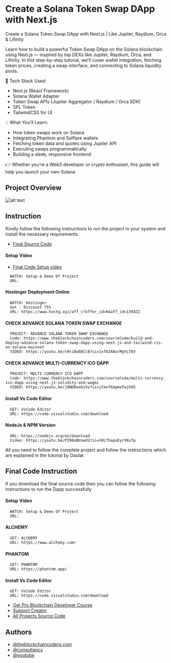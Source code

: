 # Create a Solana Token Swap DApp with Next.js

Create a Solana Token Swap DApp with Next.js | Like Jupiter, Raydium, Orca & Lifinity

Learn how to build a powerful Token Swap DApp on the Solana blockchain using Next.js — inspired by top DEXs like Jupiter, Raydium, Orca, and Lifinity. In this step-by-step tutorial, we'll cover wallet integration, fetching token prices, creating a swap interface, and connecting to Solana liquidity pools.

🔧 Tech Stack Used:

- Next.js (React Framework)
- Solana Wallet Adapter
- Token Swap APIs (Jupiter Aggregator / Raydium / Orca SDK)
- SPL Token
- TailwindCSS for UI

💡 What You’ll Learn:

- How token swaps work on Solana
- Integrating Phantom and Solflare wallets
- Fetching token data and quotes using Jupiter API
- Executing swaps programmatically
- Building a sleek, responsive frontend

👉 Whether you're a Web3 developer or crypto enthusiast, this guide will help you launch your own Solana

## Project Overview

![alt text](https://www.daulathussain.com/wp-content/uploads/2025/05/Create-a-Solana-Token-Swap-DApp-with-Next.js-Like-Jupiter-Raydium-Orca-Lifinity.jpg)

## Instruction

Kindly follow the following Instructions to run the project in your system and install the necessary requirements

- [Final Source Code]()

#### Setup Video

- [Final Code Setup video]()

```
  WATCH: Setup & Demo Of Project
  URL:
```

#### Hostinger Deployment Online

```
  WATCH: Hostinger
  Get : Discount 75%
  URL: https://www.hostg.xyz/aff_c?offer_id=6&aff_id=139422
```

#### CHECK ADVANCE SOLANA TOKEN SWAP EXCHANGE

```
  PROJECT: ADVANCE SOLANA TOKEN SWAP EXCHANGE
  Code: https://www.theblockchaincoders.com/sourceCode/build-and-deploy-advance-solana-token-swap-dapp-using-next.js-and-tailwind-css-on-solana-mainnet
  VIDEO: https://youtu.be/n9tiBu08Cl8?si=1xf8J48orMgYLT6V
```

#### CHECK ADVANCE MULTI-CURRENCY ICO DAPP

```
  PROJECT: MULTI-CURRENCY ICO DAPP
  Code: https://www.theblockchaincoders.com/sourceCode/multi-currency-ico-dapp-using-next.js-solidity-and-wagmi
  VIDEO: https://youtu.be/j8NO8ea5zVo?si=jCmvfXmpmefwjhO5
```

#### Install Vs Code Editor

```
  GET: VsCode Editor
  URL: https://code.visualstudio.com/download
```

#### NodeJs & NPM Version

```
  URL: https://nodejs.org/en/download
  Video: https://youtu.be/PIR0oBVowXU?si=h8LThapvEyrVKufp
```

All you need to follow the complete project and follow the instructions which are explained in the tutorial by Daulat

## Final Code Instruction

If you download the final source code then you can follow the following instructions to run the Dapp successfully

#### Setup Video

```
  WATCH: Setup & Demo Of Project
  URL:
```

#### ALCHEMY

```
  GET: ALCHEMY
  URL: https://www.alchemy.com/
```

#### PHANTOM

```
  GET: PHANTOM
  URL: https://phantom.app/
```

#### Install Vs Code Editor

```
  GET: VsCode Editor
  URL: https://code.visualstudio.com/download
```

- [Get Pro Blockchain Developer Course](https://www.theblockchaincoders.com/pro-nft-marketplace)
- [Support Creator](https://bit.ly/Support-Creator)
- [All Projects Source Code](https://www.theblockchaincoders.com/SourceCode)

## Authors

- [@theblockchaincoders.com](https://www.theblockchaincoders.com/)
- [@consultancy](https://www.theblockchaincoders.com/consultancy)
- [@youtube](https://www.youtube.com/@daulathussain)

